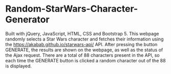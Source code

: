 # Random-StarWars-Character-Generator
Built with jQuery, JavaScript, HTML, CSS and Bootstrap 5. This webpage randomly selects a Star Wars character and fetches their information using the https://akabab.github.io/starwars-api/ API. After pressing the button GENERATE, the results are shown on the webpage, as well as the status of the Ajax request. There are a total of 88 characters present in the API, so each time the GENERATE button is clicked a random character out of the 88 is displayed.
